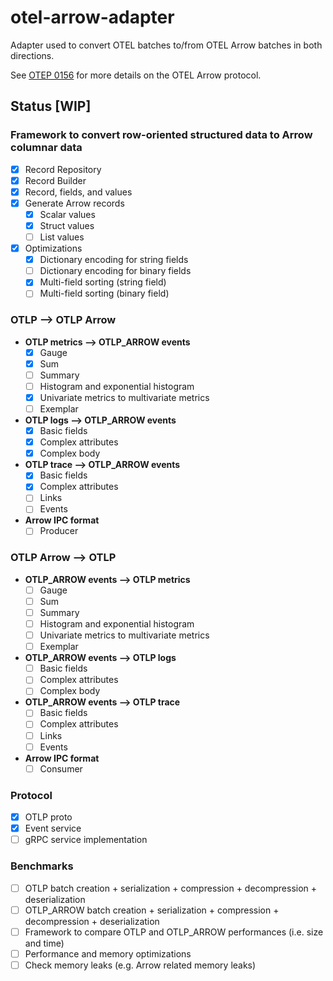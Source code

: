 # otel-arrow-adapter

Adapter used to convert OTEL batches to/from OTEL Arrow batches in both directions.

See [OTEP 0156](https://github.com/lquerel/oteps/blob/main/text/0156-columnar-encoding.md) for more details on the OTEL Arrow protocol.

## Status [WIP]

### Framework to convert row-oriented structured data to Arrow columnar data
- [X] Record Repository
- [X] Record Builder
- [X] Record, fields, and values
- [X] Generate Arrow records
  - [X] Scalar values
  - [X] Struct values
  - [ ] List values
- [X] Optimizations
  - [X] Dictionary encoding for string fields
  - [ ] Dictionary encoding for binary fields
  - [X] Multi-field sorting (string field)
  - [ ] Multi-field sorting (binary field)

### OTLP --> OTLP Arrow
  - **OTLP metrics --> OTLP_ARROW events**
    - [X] Gauge
    - [X] Sum
    - [ ] Summary
    - [ ] Histogram and exponential histogram
    - [X] Univariate metrics to multivariate metrics
    - [ ] Exemplar
  - **OTLP logs --> OTLP_ARROW events**
      - [X] Basic fields
      - [X] Complex attributes
      - [X] Complex body
  - **OTLP trace --> OTLP_ARROW events**
    - [X] Basic fields
    - [X] Complex attributes
    - [ ] Links
    - [ ] Events
  - **Arrow IPC format**
    - [ ] Producer

### OTLP Arrow --> OTLP
  - **OTLP_ARROW events --> OTLP metrics**
    - [ ] Gauge
    - [ ] Sum
    - [ ] Summary
    - [ ] Histogram and exponential histogram
    - [ ] Univariate metrics to multivariate metrics
    - [ ] Exemplar
  - **OTLP_ARROW events --> OTLP logs**
    - [ ] Basic fields
    - [ ] Complex attributes
    - [ ] Complex body
  - **OTLP_ARROW events --> OTLP trace**
    - [ ] Basic fields
    - [ ] Complex attributes
    - [ ] Links
    - [ ] Events
  - **Arrow IPC format**
    - [ ] Consumer

### Protocol
  - [X] OTLP proto
  - [X] Event service
  - [ ] gRPC service implementation

### Benchmarks 
  - [ ] OTLP batch creation + serialization + compression + decompression + deserialization
  - [ ] OTLP_ARROW batch creation + serialization + compression + decompression + deserialization
  - [ ] Framework to compare OTLP and OTLP_ARROW performances (i.e. size and time)
  - [ ] Performance and memory optimizations
  - [ ] Check memory leaks (e.g. Arrow related memory leaks)